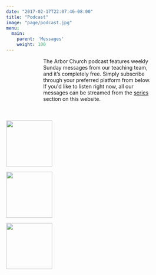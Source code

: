 ```yaml
---
date: "2017-02-17T22:07:46-08:00"
title: "Podcast"
image: "page/podcast.jpg"
menu:
  main:
    parent: 'Messages'
    weight: 100
---
```



<div class="text-center" style="margin-bottom: 50px;">

<p style="margin-left: 20%; margin-right: 20%; margin-bottom: 50px;">The Arbor Church podcast features weekly Sunday messages from our teaching team, and it’s completely free. Simply subscribe through your preferred platform from below. If you'd like to listen right now, all our messages can be streamed from the <a href="../../messages/">series</a> section on this website. </p>

<p><a href="https://itunes.apple.com/us/podcast/arbor-church/id1204135740"><img src="../../img/podcast/itunes.jpg" style="width: 125px; height: auto;" /></a></p>
<p><a href="https://playmusic.app.goo.gl/?ibi=com.google.PlayMusic&amp;isi=691797987&amp;ius=googleplaymusic&amp;link=https://play.google.com/music/m/Irgaekxnx4asjelcnps7x7jorpm?t%3DArbor_Church%26pcampaignid%3DMKT-na-all-co-pr-mu-pod-16" rel="nofollow"><img src="../../img/podcast/google-play.jpg" style="width: 125px; height: auto;" /></a></p>
<p><a href="https://feeds.feedburner.com/ArborChurch"><img src="../../img/podcast/feedburner.jpg" style="width: 125px; height: auto;" /></a></p>

</div>


